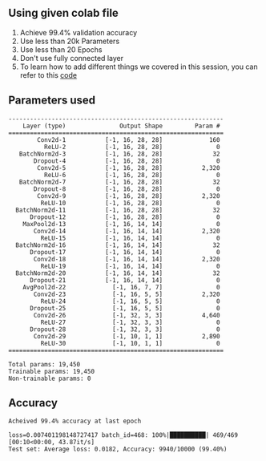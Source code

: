 ## Using given colab file

1. Achieve 99.4% validation accuracy
2. Use less than 20k Parameters
3. Use less than 20 Epochs
4. Don't use fully connected layer
5. To learn how to add different things we covered in this session, you can refer to this [code](https://www.kaggle.com/enwei26/mnist-digits-pytorch-cnn-99 (Links to an external site.))

## Parameters used


    ------------------------------------------------------------
        Layer (type)               Output Shape         Param #
    ============================================================
            Conv2d-1           [-1, 16, 28, 28]             160
              ReLU-2           [-1, 16, 28, 28]               0
       BatchNorm2d-3           [-1, 16, 28, 28]              32
           Dropout-4           [-1, 16, 28, 28]               0
            Conv2d-5           [-1, 16, 28, 28]           2,320
              ReLU-6           [-1, 16, 28, 28]               0
       BatchNorm2d-7           [-1, 16, 28, 28]              32
           Dropout-8           [-1, 16, 28, 28]               0
            Conv2d-9           [-1, 16, 28, 28]           2,320
             ReLU-10           [-1, 16, 28, 28]               0
      BatchNorm2d-11           [-1, 16, 28, 28]              32
          Dropout-12           [-1, 16, 28, 28]               0
        MaxPool2d-13           [-1, 16, 14, 14]               0
           Conv2d-14           [-1, 16, 14, 14]           2,320
             ReLU-15           [-1, 16, 14, 14]               0
      BatchNorm2d-16           [-1, 16, 14, 14]              32
          Dropout-17           [-1, 16, 14, 14]               0
           Conv2d-18           [-1, 16, 14, 14]           2,320
             ReLU-19           [-1, 16, 14, 14]               0
      BatchNorm2d-20           [-1, 16, 14, 14]              32
          Dropout-21           [-1, 16, 14, 14]               0
        AvgPool2d-22             [-1, 16, 7, 7]               0
           Conv2d-23             [-1, 16, 5, 5]           2,320
             ReLU-24             [-1, 16, 5, 5]               0
          Dropout-25             [-1, 16, 5, 5]               0
           Conv2d-26             [-1, 32, 3, 3]           4,640
             ReLU-27             [-1, 32, 3, 3]               0
          Dropout-28             [-1, 32, 3, 3]               0
           Conv2d-29             [-1, 10, 1, 1]           2,890
             ReLU-30             [-1, 10, 1, 1]               0
    ============================================================

    Total params: 19,450
    Trainable params: 19,450
    Non-trainable params: 0

## Accuracy

    Acheived 99.4% accuracy at last epoch

    loss=0.007401198148727417 batch_id=468: 100%|██████████| 469/469 [00:10<00:00, 43.87it/s]
    Test set: Average loss: 0.0182, Accuracy: 9940/10000 (99.40%)
    
